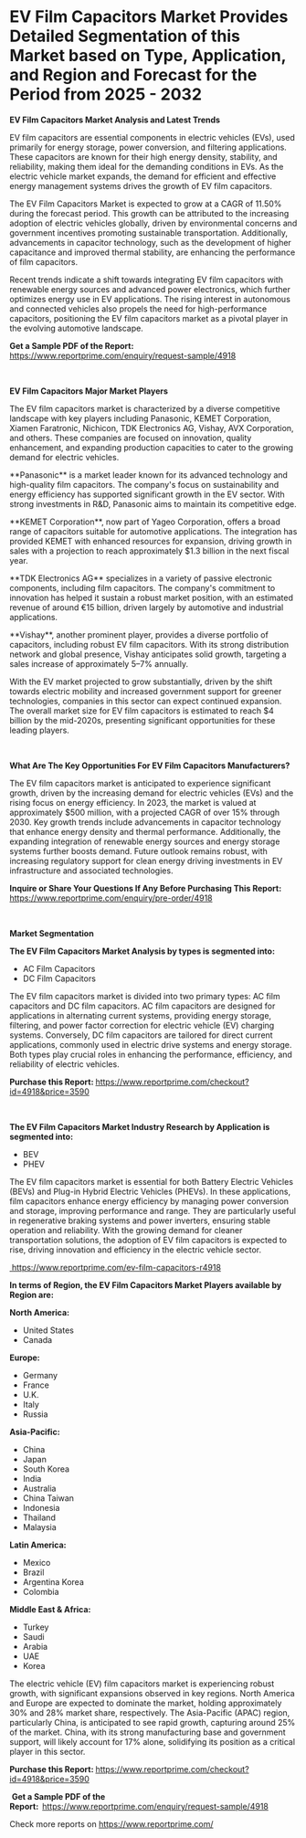 <p><h1>EV Film Capacitors Market Provides Detailed Segmentation of this Market based on Type, Application, and Region and Forecast for the Period from 2025 - 2032</h1></p><p><strong>EV Film Capacitors Market Analysis and Latest Trends</strong></p>
<p><p>EV film capacitors are essential components in electric vehicles (EVs), used primarily for energy storage, power conversion, and filtering applications. These capacitors are known for their high energy density, stability, and reliability, making them ideal for the demanding conditions in EVs. As the electric vehicle market expands, the demand for efficient and effective energy management systems drives the growth of EV film capacitors.</p><p>The EV Film Capacitors Market is expected to grow at a CAGR of 11.50% during the forecast period. This growth can be attributed to the increasing adoption of electric vehicles globally, driven by environmental concerns and government incentives promoting sustainable transportation. Additionally, advancements in capacitor technology, such as the development of higher capacitance and improved thermal stability, are enhancing the performance of film capacitors.</p><p>Recent trends indicate a shift towards integrating EV film capacitors with renewable energy sources and advanced power electronics, which further optimizes energy use in EV applications. The rising interest in autonomous and connected vehicles also propels the need for high-performance capacitors, positioning the EV film capacitors market as a pivotal player in the evolving automotive landscape.</p></p>
<p><strong>Get a Sample PDF of the Report:&nbsp;</strong> <a href="https://www.reportprime.com/enquiry/request-sample/4918?utm_campaign=2255&utm_medium=2&utm_source=Github&utm_content=ia&utm_term=19032025&utm_id=ev-film-capacitors">https://www.reportprime.com/enquiry/request-sample/4918</a></p>
<p>&nbsp;</p>
<p><strong>EV Film Capacitors Major Market Players</strong></p>
<p><p>The EV film capacitors market is characterized by a diverse competitive landscape with key players including Panasonic, KEMET Corporation, Xiamen Faratronic, Nichicon, TDK Electronics AG, Vishay, AVX Corporation, and others. These companies are focused on innovation, quality enhancement, and expanding production capacities to cater to the growing demand for electric vehicles.</p><p>**Panasonic** is a market leader known for its advanced technology and high-quality film capacitors. The company's focus on sustainability and energy efficiency has supported significant growth in the EV sector. With strong investments in R&D, Panasonic aims to maintain its competitive edge.</p><p>**KEMET Corporation**, now part of Yageo Corporation, offers a broad range of capacitors suitable for automotive applications. The integration has provided KEMET with enhanced resources for expansion, driving growth in sales with a projection to reach approximately $1.3 billion in the next fiscal year.</p><p>**TDK Electronics AG** specializes in a variety of passive electronic components, including film capacitors. The company's commitment to innovation has helped it sustain a robust market position, with an estimated revenue of around €15 billion, driven largely by automotive and industrial applications.</p><p>**Vishay**, another prominent player, provides a diverse portfolio of capacitors, including robust EV film capacitors. With its strong distribution network and global presence, Vishay anticipates solid growth, targeting a sales increase of approximately 5–7% annually.</p><p>With the EV market projected to grow substantially, driven by the shift towards electric mobility and increased government support for greener technologies, companies in this sector can expect continued expansion. The overall market size for EV film capacitors is estimated to reach $4 billion by the mid-2020s, presenting significant opportunities for these leading players.</p></p>
<p>&nbsp;</p>
<p><strong>What Are The Key Opportunities For EV Film Capacitors Manufacturers?</strong></p>
<p><p>The EV film capacitors market is anticipated to experience significant growth, driven by the increasing demand for electric vehicles (EVs) and the rising focus on energy efficiency. In 2023, the market is valued at approximately $500 million, with a projected CAGR of over 15% through 2030. Key growth trends include advancements in capacitor technology that enhance energy density and thermal performance. Additionally, the expanding integration of renewable energy sources and energy storage systems further boosts demand. Future outlook remains robust, with increasing regulatory support for clean energy driving investments in EV infrastructure and associated technologies.</p></p>
<p><strong>Inquire or Share Your Questions If Any Before Purchasing This Report:</strong> <a href="https://www.reportprime.com/enquiry/pre-order/4918?utm_campaign=2255&utm_medium=2&utm_source=Github&utm_content=ia&utm_term=19032025&utm_id=ev-film-capacitors">https://www.reportprime.com/enquiry/pre-order/4918</a></p>
<p>&nbsp;</p>
<p><strong>Market Segmentation</strong></p>
<p><strong>The EV Film Capacitors Market Analysis by types is segmented into:</strong></p>
<p><ul><li>AC Film Capacitors</li><li>DC Film Capacitors</li></ul></p>
<p><p>The EV film capacitors market is divided into two primary types: AC film capacitors and DC film capacitors. AC film capacitors are designed for applications in alternating current systems, providing energy storage, filtering, and power factor correction for electric vehicle (EV) charging systems. Conversely, DC film capacitors are tailored for direct current applications, commonly used in electric drive systems and energy storage. Both types play crucial roles in enhancing the performance, efficiency, and reliability of electric vehicles.</p></p>
<p><strong>Purchase this Report:&nbsp;</strong><a href="https://www.reportprime.com/checkout?id=4918&price=3590&utm_campaign=2255&utm_medium=2&utm_source=Github&utm_content=ia&utm_term=19032025&utm_id=ev-film-capacitors">https://www.reportprime.com/checkout?id=4918&price=3590</a></p>
<p>&nbsp;</p>
<p><strong>The EV Film Capacitors Market Industry Research by Application is segmented into:</strong></p>
<p><ul><li>BEV</li><li>PHEV</li></ul></p>
<p><p>The EV film capacitors market is essential for both Battery Electric Vehicles (BEVs) and Plug-in Hybrid Electric Vehicles (PHEVs). In these applications, film capacitors enhance energy efficiency by managing power conversion and storage, improving performance and range. They are particularly useful in regenerative braking systems and power inverters, ensuring stable operation and reliability. With the growing demand for cleaner transportation solutions, the adoption of EV film capacitors is expected to rise, driving innovation and efficiency in the electric vehicle sector.</p></p>
<p><a href="https://www.reportprime.com/ev-film-capacitors-r4918?utm_campaign=2255&utm_medium=2&utm_source=Github&utm_content=ia&utm_term=19032025&utm_id=ev-film-capacitors">&nbsp;https://www.reportprime.com/ev-film-capacitors-r4918</a></p>
<p><strong>In terms of Region, the EV Film Capacitors Market Players available by Region are:</strong></p>
<p>
    <p> <strong> North America: </strong>
        <ul>
            <li>United States</li>
            <li>Canada</li>
        </ul>
        </p> 
    <p> <strong> Europe: </strong>
        <ul>
            <li>Germany</li>
            <li>France</li>
            <li>U.K.</li>
            <li>Italy</li>
            <li>Russia</li>
        </ul>
        </p> 
    <p> <strong> Asia-Pacific: </strong>
        <ul>
            <li>China</li>
            <li>Japan</li>
            <li>South Korea</li>
            <li>India</li>
            <li>Australia</li>
            <li>China Taiwan</li>
            <li>Indonesia</li>
            <li>Thailand</li>
            <li>Malaysia</li>
        </ul>
        </p> 
    <p> <strong> Latin America: </strong>
        <ul>
            <li>Mexico</li>
            <li>Brazil</li>
            <li>Argentina Korea</li>
            <li>Colombia</li>
        </ul>
        </p> 
    <p> <strong> Middle East & Africa: </strong>
        <ul>
            <li>Turkey</li>
            <li>Saudi</li>
            <li>Arabia</li>
            <li>UAE</li>
            <li>Korea</li>
        </ul>
    </p>
    </p>
<p><p>The electric vehicle (EV) film capacitors market is experiencing robust growth, with significant expansions observed in key regions. North America and Europe are expected to dominate the market, holding approximately 30% and 28% market share, respectively. The Asia-Pacific (APAC) region, particularly China, is anticipated to see rapid growth, capturing around 25% of the market. China, with its strong manufacturing base and government support, will likely account for 17% alone, solidifying its position as a critical player in this sector.</p></p>
<p><strong>Purchase this Report: </strong><a href="https://www.reportprime.com/checkout?id=4918&price=3590&utm_campaign=2255&utm_medium=2&utm_source=Github&utm_content=ia&utm_term=19032025&utm_id=ev-film-capacitors">https://www.reportprime.com/checkout?id=4918&price=3590</a></p>
<p>&nbsp;<strong>Get a Sample PDF of the Report:&nbsp;&nbsp;</strong><a href="https://www.reportprime.com/enquiry/request-sample/4918?utm_campaign=2255&utm_medium=2&utm_source=Github&utm_content=ia&utm_term=19032025&utm_id=ev-film-capacitors">https://www.reportprime.com/enquiry/request-sample/4918</a></p>
<p><strong></strong></p>
<p>Check more reports on <a href="https://www.reportprime.com/?utm_campaign=2255&utm_medium=2&utm_source=Github&utm_content=ia&utm_term=19032025&utm_id=ev-film-capacitors">https://www.reportprime.com/</a></p>